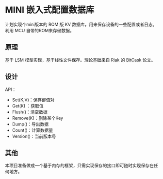 # MINI 嵌入式配置数据库
计划实现个mini版本的 ROM 版 KV 数据库，用来保存设备的一些配置或者日志。利用 MCU 自带的ROM来存储数据。

## 原理
基于 LSM 模型实现，基于线性文件保存。理论基础来自 Riak 的 BitCask 论文。

## 设计
API：
 - Set(K,V)：保存键值对
 - Get(K) ：获取值
 - Flush()：清空数据
 - Remove(K)：删除某个Key
 - Dump()：导出数据
 - Count()：计算数据量
 - Version()：当前版本号

## 其他
本项目准备做成一个基于内存的框架，只需实现保存的接口即可随时实现保存在任何地方。